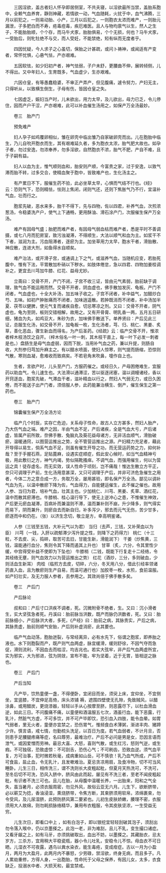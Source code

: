 <!-- { "loadSidebar": true } -->
　　三因淫欲，盖古者妇人怀孕即居侧室，不共夫寝，以淫欲最所当禁，盖胎系胞中，全赖气血养育，静则神藏，若情欲一动，气血随耗，火扰于中，血气沸腾，三月以前犯之，一则易动胎、小产，三月以后犯之，一则胞衣太浓而难产，一则胎元漏泄，子多肥白而不寿，疮毒痘毒，疾厄难医。且人与物均禀气以生，然人之生子，不能胎胎顺，个个存，而马牛犬豕，胎胎俱易，个个无损，何也？马牛犬豕，一受胎后，则牝牡绝不与交，而人受妊，不能禁绝，矧有纵而无度者乎。

　　四因忧疑，今人求子之心虽切，保胎之计甚疏，或问卜祷神，或闻适有产变者，常怀忧惧，心悬气怯，产亦艰难。

　　五因软怯，如少妇初产者，神气怯弱，子户未舒，更腰曲不伸，展转倾侧，儿不得出。又中年妇人，生育既多，气血虚少，生亦艰难。

　　六因仓皇，有等愚蠢稳婆，不审正产弄产，但见腹痛，遽令努力，产妇无主，只得听从，以致横生倒生，子母有伤，皆因仓皇之失。

　　七因虚乏，娠妇当产时，儿未欲出，用力太早，及儿欲出，母力已乏，令儿停住，因而产户干涩，产亦艰难，此可以补血催生汤用之，如保产万全汤最妙。

　　卷三　胎产门

　　预免难产

　　妇人孕子如鸡覆卵相似，雏在卵壳中临出雏乃自家破卵壳而出。儿在胞胎中临生，乃儿自吮开胞衣而生，其有艰难延久者，多为胞衣太浓，胎气肥大故也。如孕子者，勿过安逸，勿浓奉养，勿多淫欲，自然胞衣不浓，胎气不肥，产自不难，且于子嗣有益。

　　妇人以血为主，惟气顺则血和，胎安则产顺，今富贵之家，过于安逸，以致气滞而胎不转，过多交合，使精血聚于胞中，皆致难产也，生化汤主之。

　　有产累日不下，服催生药不验，此必坐草太早，心惧而气结不行也。《经》云：恐则气下，恐则精怯，怯则上焦闭，闭则气还，还则下焦胀气乃不行，宜温补气血，壮而行之。

　　胞浆先破，恶水来多，胎干不得下，先与四物，佐以四君，补养气血，次煎浓葱汤，令稳婆洗产户，使气上下通畅，更用酥油、滑石涂产门，次服催生保产万全汤。

　　难产有因母气盛；胎肥而难产者，有因母气弱血枯而难产者，悉是平时不善调摄，或七八月而犯房室，致污浊凝滞，不得顺生，大法以顺气和血为主。如浆干不下者，滋润为主。污血阻滞者，逐瘀为主。加坐草用力太早，胞水干者，滑胎散、神应散，连进大剂，如鱼得水自顺矣。

　　难产治法，或开滑子宫，或通调上下之气，或滋养气血，当随机应变，若胎死腹中，惟有下法，平胃散加朴硝以下秽水。如肢体倦怠，急以四君、四物加姜桂调补之，更宜去川芎加牛膝、红花、益母尤妙。

　　立斋曰：交骨不开，产门不闭，子宫不收三证，皆由元气素弱，胎前缺于调理，致气血不能运用而然。交骨不开者，阴血虚也，佛手散加发灰、龟板。产门不闭者，气血虚也，十全大补汤，加五味子收之。子宫不闭者，补中益气，加醋炒白芍、五味。如初产肿胀痛而不闭者，加味逍遥散。若肿既消而不闭者，补中汤加半夏、茯苓以健脾，使元气复而诸疾自愈，切忌寒凉之剂。又曰：交骨不开者，阴气虚也，龟为至阴，板则交错相解，故用之。又有开骨膏、明乳香一两，五月五日研细，猪血为丸，如鸡豆大，朱砂为衣，加味佛手散送下。单养贤曰：产后见此三证，总服生化汤，如交骨不开，加龟板一枚，生化汤者，芎、归、桃仁、黑姜、炙草，善化恶血，骤生新血而得名，为产后圣药。《经疏》云：临产交骨不开，惟浓者梓木枝汤饮之自开。（梓木俗名一叶一刺，其木枝干直上，每一叶下必发一刺者是也。）盘肠生是母气血虚弱，因而下脱，当用补气血之药，兼以升提，则肠自收，大剂参归芎加升麻主之。有以醋水喷面，使妇人惊寒，则气提而肠缩，恐惊则气散，寒则血凝，愈难收而致病矣。不若皂角末吹鼻，嚏作自上也。

　　生者，言欲产时，儿头至产门，方服药催之。或经日久，产母困倦难生，宜服药以助血气，令儿速生也。大法滑以通滞涩，苦以驱逐闭塞，温以调幔诸经，香以开窍逐血，胞浆先破，气滞血干者，滋补精血以行之，然妇人气弱无力，或日久困倦，而不能送子出产门者，须倍服人参，此药能兼治横生、倒产，催生保生之第一药也。

　　卷三　胎产门

　　锦囊催生保产万全汤方论

　　临产几个时辰，实存亡危迫，关系母子性命，故古人立方甚多，然妇人胎产，乃大伤气血之端。难产之因，半由气血不足，产后诸疾，全是气血大亏，产后诸虚，皆属产前所致，奈佛手散、兔脑丸及葵花益母诸方，无非活血顺气，滑胎破瘀，温暖通窍，以图营运推出之势，全不管营运推出之源。产妇精力充足者，藉此开导得以易生，倘系气血不足，则虽有催生开导之功，而无营运药势之力，抑何补哉？至于手握石燕，足贴蓖麻，设遇实症顺症，假此安心候时，如当气血精神亏极，用此敷衍之方，神气内竭，势似隔靴搔痒。不调气血，而强用催生，何以为营运之具！徒存虚名，而无实效，误人性命于顷刻，岂不痛哉！惟达生散立方平正，奈只可调理于产前，生化汤用意甚深，又只可调理于产后，并非可济危急催生之用者，今体二方之意合成一方，务取万全，屡用甚验，即名保产万全汤。鄙见以调补气血为先，以温中散瘀下降为佐，气血得力，自能健运催生，此不催之催也。故用人参、当归为君，培补气血，壮其主也。少加桃仁、川芎、黑姜、炙草、酒红花，温中而散其瘀滞也。牛膝梢、桂心温行导下，使无上逆冲心之患，不惟催生神效，产后更元瘀血凝滞，百病补而兼温则不滞，温而兼补则不崩，升少降多，则气得实而易下，阴而兼升，则瘀自去而新自归，补多泻少，邪去而元气无伤，苦少甘多，瘀逐而中和仍在。（张）以济生念切，敬立是方，幸高明鉴诸。

　　人参（三钱至五钱，大补元气以为君） 当归（去芦，三钱，又补荣血以为臣） 川芎（一钱，入肝以疏郁滞少泻升提之性，则降下之药得力） 桃仁（十三粒，不去皮、尖，捣碎，取苦可去旧，甘能生新，滑能润下） 干姜（炒焦黄，三钱，温能通行血分，焦则令其下降而遏其上升也） 甘草（炙，六分，令其里性少缓，中宫得受补益不使即为下坠也） 牛膝梢（二钱，既能下行复走十二经络，令其经络无壅，则气血效力以为营运推出之势） 红花（酒炒，三分，多则破血，少则活血生新耳） 肉桂（临煎方去皮，切碎，六分，冬天用八分，借此引经率领诸药直入血，且为散瘀则生产自易，而温可通行也）加胶枣一枚，水煎，食前温服。如产妇壮实，及无力服人参者，去参用之。其效尚倍于佛手散多矣。

　　卷三　产后门

　　产后脉论

　　叔和曰：产后寸口洪疾不调者，死。沉微附骨不绝者，生。又曰：沉小滑者生，实大坚弦急者死。丹溪曰：胎前脉当洪数，既产而脉仍洪数者，死。又曰：胎前脉细小，产后脉洪大者，多死，《产经》曰：胎前之病，其脉贵实，产后之病，其脉贵虚，胎前则顺气安胎，产后则补虚消瘀，此其要也。

　　临产气血动荡，胞胎迸裂，与常经离异，必有水先下，俗谓之胞浆，即养胎之液也。水下则胞裂而产，既产则气血两虚，脉宜缓滑，缓则舒徐，不因气夺而急促，滑则流利，不因血去而枯涩，均吉兆也。若实大弦牢，非产后气血两虚所宜，实为邪实，大为邪进，弦为阴敛，宣布不能，牢为坚着，近于无胃，皆相逆之脉也。

　　卷三　产后门

　　产后当知

　　凡产毕，饮热童便一盏，不得便卧，宜闭目而坐，须臾上床，宜仰坐，不宜侧坐，宜竖膝，不宜伸足高倚，床头浓铺 褥，遮围四壁使无孔隙，免致贼风，以醋涂鼻，或用醋炭，更烧漆器，轻轻以手从心按摩至脐，则恶露尽下，以杜血滑血逆，如此三日。不问腹痛不痛，以童便和酒温服五七次，酒虽行血，能下恶露，行乳汁，然脏气方虚，不可多饮，并不可产毕即饮，恐引血入四肢，能令血晕。如胃气弱者，里无火者，童便亦宜禁之，恐伤胃气，惟频食白术薄粥，渐进丰肉、猪蹄少许。慎言语，戒七情，勿勤梳头洗足，以百日为度。若气血弱者，不计月旦，否则患手足腰腿疼痛等症，名曰蓐劳，最难治疗。产后不必问是男是女，恐因言语而泄气，或因爱憎而劳神。最忌大喜、大怒，喜则气散，或生红污，怒则气逆，或生 瘕。不可独宿，恐致虚惊：不可刮舌，恐伤心气；不可刷齿，恐致血逆。须气血平复，方可治事，犯时微若秋毫，成病重如山岳，可不慎欤！乳乃血气所成，产后不可食盐，盐止血，令无乳汁，且发嗽难治。夏忌贪凉用扇，及食冷物，切不可当风睡卧。儿生三日，相传洗三，谓不洗则长大皮粗起秕，但夏月天热洗可，不洗可，至冬后切不可洗，恐风入脐中，脐风由此而起，屡见有不洗三者，至老不闻皮粗起秕，有识者不洗三可也。且儿在胎，从母腹中温暖长养，一出胎来，阳和之气全失，虽当暑月，必须衣服周密，勿见外风，故俗云亚无六月。儿生下，欲断脐带，必以蕲艾为捻，香油浸湿，熏烧脐带，令焦方断，其束脐须用软帛，浓绵裹束，勿令受风，及儿尿湿脐，此预防脐风第二要紧也。儿初生皮肤娇嫩，腠理不密，衣服须用大人故绵，则勿耗损脉络精华，兼用布衣粗服，令其皮肤坚浓，一生受益无穷。

　　儿生次日，即看口中上 ，如有白泡子，即以银挖宜轻轻刮破其泡子，须刮出勿令落入喉中，仍以京墨搽之。此泡一老，非为难刮，且儿不乳，变生撮口诸症。又看牙龈之上，如有马牙，亦须挑破取出，血出不妨，以墨搽之。其藏胎衣，忌太岁方，三杀方，宜用稍大平稳瓷瓶，器小令儿吐乳，安稳令儿不惊。母血衣不可日晒，儿湿衣不可夜露，遇鸟以粪水染衣，能生毒疮，变成疳症。古以一月为小盈月，两月为大盈月，此两月内不暴怒，少劳碌，禁淫欲，终身无病，而且多子。凡人累劫重修，方得人身，一出胞胎，性命托于父母之保养，有因儿女，太多，衣食缺乏，投溺水中者、大损天和，最宜禁戒。


